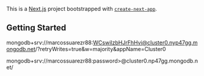This is a [Next.js](https://nextjs.org/) project bootstrapped with [`create-next-app`](https://github.com/vercel/next.js/tree/canary/packages/create-next-app).

## Getting Started

mongodb+srv://marcossuarezr88:WCswiIzbHJrFhHvi@cluster0.nyp47gg.mongodb.net/?retryWrites=true&w=majority&appName=Cluster0


mongodb+srv://marcossuarezr88:password>@cluster0.np47gg.mongodb.net/